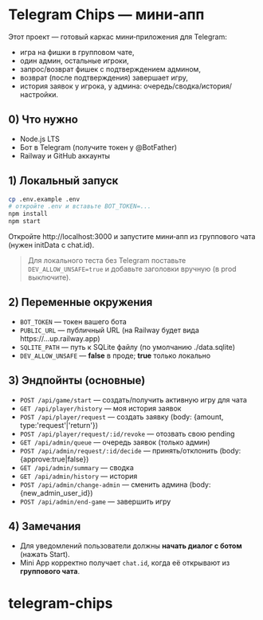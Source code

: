 # Telegram Chips — мини‑апп

Этот проект — готовый каркас мини‑приложения для Telegram:
- игра на фишки в групповом чате,
- один админ, остальные игроки,
- запрос/возврат фишек c подтверждением админом,
- возврат (после подтверждения) завершает игру,
- история заявок у игрока, у админа: очередь/сводка/история/настройки.

## 0) Что нужно
- Node.js LTS
- Бот в Telegram (получите токен у @BotFather)
- Railway и GitHub аккаунты

## 1) Локальный запуск
```bash
cp .env.example .env
# откройте .env и вставьте BOT_TOKEN=...
npm install
npm start
```
Откройте http://localhost:3000 и запустите мини‑апп из группового чата (нужен initData с chat.id).

> Для локального теста без Telegram поставьте `DEV_ALLOW_UNSAFE=true` и добавьте заголовки вручную (в prod выключите).

## 2) Переменные окружения
- `BOT_TOKEN` — токен вашего бота
- `PUBLIC_URL` — публичный URL (на Railway будет вида https://...up.railway.app)
- `SQLITE_PATH` — путь к SQLite файлу (по умолчанию ./data.sqlite)
- `DEV_ALLOW_UNSAFE` — **false** в проде; **true** только локально

## 3) Эндпойнты (основные)
- `POST /api/game/start` — создать/получить активную игру для чата
- `GET /api/player/history` — моя история заявок
- `POST /api/player/request` — создать заявку (body: {amount, type:'request'|'return'})
- `POST /api/player/request/:id/revoke` — отозвать свою pending
- `GET /api/admin/queue` — очередь заявок (только админ)
- `POST /api/admin/request/:id/decide` — принять/отклонить (body:{approve:true|false})
- `GET /api/admin/summary` — сводка
- `GET /api/admin/history` — история
- `POST /api/admin/change-admin` — сменить админа (body:{new_admin_user_id})
- `POST /api/admin/end-game` — завершить игру

## 4) Замечания
- Для уведомлений пользователи должны **начать диалог с ботом** (нажать Start).
- Mini App корректно получает `chat.id`, когда её открывают из **группового чата**.
# telegram-chips
